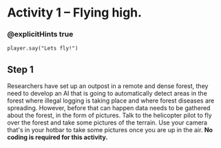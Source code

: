 # Activity 1 – Flying high.

### @explicitHints true

```template
player.say("Lets fly!")
```

## Step 1
Researchers have set up an outpost in a remote and dense forest, they need to develop an AI that is going to automatically detect areas in the forest 
where illegal logging is taking place and where forest diseases are spreading. However, before that can happen data needs to be gathered about the 
forest, in the form of pictures. Talk to the helicopter pilot to fly over the forest and take some pictures of the terrain. 
Use your camera that's in your hotbar to take some pictures once you are up in the air.
**No coding is required for this activity.**
